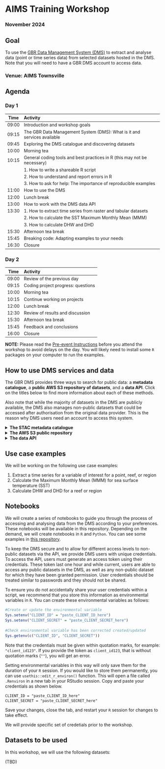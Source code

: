 # AIMS Training Workshop

### November 2024

## Goal

To use the [GBR Data Management System (DMS)](https://stac.reefdata.io/browser/?.language=en) to extract and analyse data (point or time series data) from selected datasets hosted in the DMS. Note that you will need to have a GBR DMS account to access data.

### Venue: AIMS Townsville 

## Agenda
  
### Day 1

| Time  | Activity |
|-------|:---------------------------------------------------------------|
| 09:00 | Introduction and workshop goals                               |
| 09:15 | The GBR Data Management System (DMS): What is it and services available |
| 09:45 | Exploring the DMS catalogue and discovering datasets       |
| 10:00 | Morning tea                                                   |
| 10:15 | General coding tools and best practices in R (this may not be necessary)  |
|       | 1. How to write a shareable R script                          |
|       | 2. How to understand and report errors in R                   |
|       | 3. How to ask for help: The importance of reproducible examples |
| 11:00 | How to use the DMS                                    |
| 12:00 | Lunch break                                                   |
| 13:00 | How to work with the DMS data API                             |
| 13:30 | 1. How to extract time series from raster and tabular datasets|
|       | 2. How to calculate the SST Maximum Monthly Mean (MMM)        |
|       | 3. How to calculate DHW and DHD                               |
| 15:30 | Afternoon tea break                                           |
| 15:45 | Breaking code: Adapting examples to your needs                |
| 16:30 | Closure                                                       |

### Day 2


| Time  | Activity |
|-------|:---------------------------------------------------------------|
| 09:00 | Review of the previous day                                     |
| 09:15 | Coding project progress: questions             |
| 10:00 | Morning tea                                                   |
| 10:15 | Continue working on projects                                  |
| 12:00 | Lunch break                                                   |
| 12:30 | Review of results and discussion                              |
| 15:30 | Afternoon tea break                                           |
| 15:45 | Feedback and conclusions                                      |
| 16:00 | Closure                                                       |


**NOTE:** Please read the [Pre-event Instructions](https://github.com/aodn/rimrep-training/blob/main/Pre-Event%20Instructions.pdf) before you attend the workshop to avoid delays on the day. You will likely need to install some `R` packages on your computer to run the examples.  
 
## How to use DMS services and data

The GBR DMS provides three ways to search for public data: a **metadata catalogue**, a **public AWS S3 repository of datasets**, and a **data API**. Click on the titles below to find more information about each of these methods.

Also note that while the majority of datasets in the DMS are publicly available, the DMS also manages non-public datasets that could be accessed after authorisation from the original data provider. This is the reason why DMS users need an account to access this system.

<details>

<summary><b>The STAC metadata catalogue</b></summary>

The metadata catalogue is the discovery portal. The datasets are organised as *items* inside **collections**. A **collection** is a group of similar *items* (datasets) either maintained by the same data provider (e.g., GBRMPA), or it can also refer to a similar type of data. For example, GBRMPA maintains a set of administrative regions (e.g., GBR marine protected area boundaries) and another for natural features (e.g., reefs inside the boundaries of the GBR). Both of these datasets (*items*) are included under the same **collection** ([GBRMPA Administrative Spatial Regions](https://stac.reefdata.io/browser/collections/gbrmpa-admin-regions)).

In the DMS, you can search for datasets by their name or using keywords. This search will return any collections that contain items related to your query. You can further search filter results by selecting one of the collection and searching by temporal/spatial extent and names. This will return a set of items (within the chosen collection) that fits your query.

</details>

<details>

<summary><b>The AWS S3 public repository</b></summary>

All DMS datasets are stored in an Amazon AWS S3 public repository. If you know the location of the collection (the S3 URI) you can use this address to connect directly with the dataset. The S3 URI is provided in the [STAC](https://stac.reefdata.io/browser/) *item* page inside a **collection**.

![](images/clipboard-3883780758.png)

</details>

</details>

<details>

<summary><b>The data API</b></summary>

The data API services are provided through [pygeoapi](https://pygeoapi.io) a server implementation of a set of [OGC API standards](https://ogcapi.ogc.org). This service allows you to extract data from every collection using simple filters like time and space. Note that given that not all datasets in the DMS are publicly available, DMS users will need to an **Access Token** to access the DMS API services.

If you need access to the API services, contact the DMS team by emailing [info-dms\@utas.edu.au](mailto:info-dms@utas.edu.au). We will create a unique set of `CLIENT_ID` and `CLIENT_SECRET` that you can use to create an **Access Token** following the instructions in the next section of this document. Note that the `CLIENT_ID` and `CLIENT_SECRET` should be considered private information, just like a password. This is because these identifiers are linked to a user profile that defines the private datasets you are granted permission to access.

### Using the data API: How to get an access token

For human users, you need to login into the DMS system by accessing the [login](https://dashboard.reefdata.io) dashboard](<https://dashboard.reefdata.io>). Then, go to the same page again and copy the access token. You are ready to paste the token value into a variable, preferably an environment variable.

![](images/clipboard-2491887232.png)
  
If you are planning to use a Machine-to-Machine workflow, there are several ways you can request an access token. The DMS admin needs to create a "machine client" for you and provide user credentials: `client_id` and `client_secret`. These credentials should not be shared with others, you must store them in a secure way. Once you have your user credentials, you can generate an **access token** using command line commands or inside your code. Note that the **access token** is only valid for one hour, so it is possible that you need to request a new token for each new API call.  
  
Below, we include instructions about how to create this **access token** in `R` and the command line:
 
<details>

<summary><b>R</b></summary>

Included in this folder, you will find a file called `useful_functions.R`. This file includes a collection of functions that you may find useful when accessing data in the DMS. One of the functions we are including is `dms_token`, which requests an access token using your DMS user credentials.

In the chunk below, we assume that you have stored your user credentials as environmental variables in `R`. If you have not, we have instructions on how to set environmental variables under the [Notebooks](#notebooks) section further down in this document.

``` r
#Loading DMS custom made functions
source("R_notebooks/useful_functions.R")

#Get access token
token <- dms_token(Sys.getenv("CLIENT_ID"), Sys.getenv("CLIENT_SECRET"))
```

In the code above, the access token will be stored in `token` variable.

</details>

<details>

<summary><b>Command Line Interface</b></summary>

It is recommended to store the `CLIENT_ID` and `CLIENT_SECRET` as environmental variables. Assuming that you have already defined these environmental variables, you can request an access token using the following command:

``` bash
ACCESS_TOKEN=$(curl --location --request POST "https://keycloak.reefdata.io/realms/rimrep-production/protocol/openid-connect/token" -s \
  --header "Content-Type: application/x-www-form-urlencoded" \
  --data-urlencode "client_id=$CLIENT_ID" \
  --data-urlencode "client_secret=$CLIENT_SECRET" \
  --data-urlencode "grant_type=client_credentials" | jq -r '.["access_token"]')
```


</details>

</details>

## Use case examples
We will be working on the following use case examples:

1. Extract a time series for a variable of interest for a point, reef, or region  
2. Calculate the Maximum Monthly Mean (MMM) for sea surface temperature (SST)  
3. Calculate DHW and DHD for a reef or region

## Notebooks

We will create a series of notebooks to guide you through the process of accessing and analysing data from the DMS according to your preferences. These notebooks will be available in this repository. Depending on the demand, we will create notebooks in `R` and `Python`. You can see some examples in [this repository](https://github.com/aodn/rimrep-examples/). 
  
To keep the DMS secure and to allow for different access levels to non-public datasets via the API, we provide DMS users with unique credentials. To access the API, users must generate an access token using their credentials. These token last one hour and while current, users are able to access any public datasets in the DMS, as well as any non-public dataset for which they have been granted permission. User credentials should be treated similar to passwords and they should not be shared.

To ensure you do not accidentally share your user credentials within a script, we recommend that you store this information as environmental variables in `R`. You can create these environmental variables as follows:

``` r
#Create or update the environmental variable 
Sys.setenv("CLIENT_ID" = "paste_CLIENT_ID_here")
Sys.setenv("CLIENT_SECRET" = "paste_CLIENT_SECRET_here")

#Check environmental variable has been corrected created/updated
Sys.getenv(c("CLIENT_ID", "CLIENT_SECRET"))
```
  
Note that the credentials must be given within quotation marks, for example: `"client_id123"`. If you provide the token as `client_id123`, that is without quotation marks (`""`), you will get an error.   
  
Setting environmental variables in this way will only save them for the duration of your `R` session. If you would like to store them permanently, you can use `usethis::edit_r_environ()` function. This will open a file called `.Renviron` in a new tab in your RStudio session. Copy and paste your credentials as shown below.  
  
```
CLIENT_ID = "paste_CLIENT_ID_here"
CLIENT_SECRET = "paste_CLIENT_SECRET_here"
```

Save your changes, close the tab, and restart your `R` session for changes to take effect.

We will provide specific set of credetials prior to the workshop.


## Datasets to be used

In this workshop, we will use the following datasets:

(TBD)
